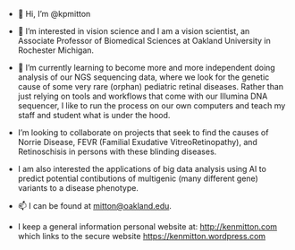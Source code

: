 - 👋 Hi, I’m @kpmitton
- 👀 I’m interested in vision science and I am a vision scientist, an Associate Professor of Biomedical Sciences at Oakland University in Rochester Michigan.
- 🌱 I’m currently learning to become more and more independent doing analysis of our NGS sequencing data, where we look for the genetic cause of some very rare
 (orphan) pediatric retinal diseases. Rather than just relying on tools and workflows that come with our Illumina DNA sequencer, I like to run the process on 
 our own computers and teach my staff and student what is under the hood. 
- I’m looking to collaborate on projects that seek to find the causes of Norrie Disease, FEVR (Familial Exudative VitreoRetinopathy), and Retinoschisis in
persons with these blinding diseases.
- I am also interested the applications of big data analysis using AI to predict potential contibutions of multigenic (many different gene) variants to a disease
 phenotype.
- 📫 I can be found at mitton@oakland.edu. 

- I keep a general information personal website at: http://kenmitton.com  which links to the secure website https://kenmitton.wordpress.com

<!---
kpmitton/kpmitton is a ✨ special ✨ repository because its `README.md` (this file) appears on your GitHub profile.
You can click the Preview link to take a look at your changes.
--->
